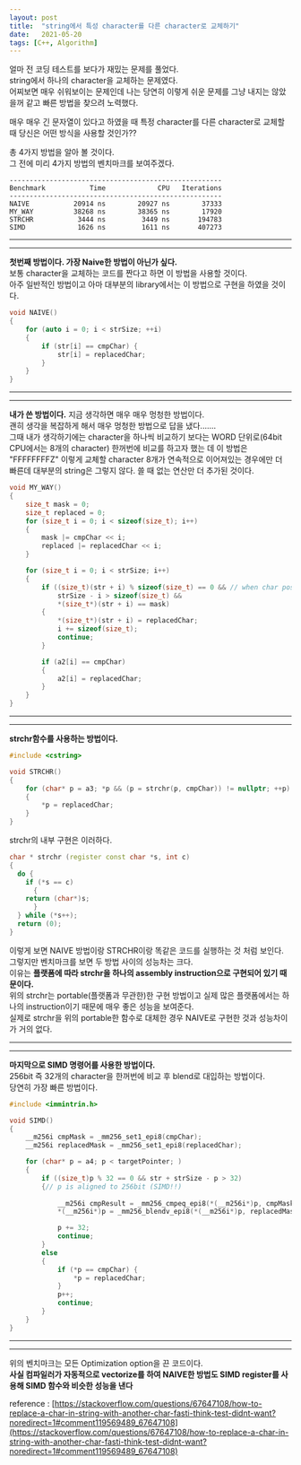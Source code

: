 ```yaml
---
layout: post
title:  "string에서 특성 character를 다른 character로 교체하기"
date:   2021-05-20
tags: [C++, Algorithm]
---
```


얼마 전 코딩 테스트를 보다가 재밌는 문제를 풀었다.       
string에서 하나의 character을 교체하는 문제였다.       
어찌보면 매우 쉬워보이는 문제인데 나는 당연히 이렇게 쉬운 문제를 그냥 내지는 않았을꺼 같고 빠른 방법을 찾으려 노력했다.     

매우 매우 긴 문자열이 있다고 하였을 때 특정 character를 다른 character로 교체할 때 당신은 어떤 방식을 사용할 것인가??          

총 4가지 방법을 알아 볼 것이다.          
그 전에 미리 4가지 방법의 벤치마크를 보여주겠다.       

```
-----------------------------------------------------
Benchmark           Time             CPU   Iterations
-----------------------------------------------------
NAIVE           20914 ns        20927 ns        37333
MY_WAY          38268 ns        38365 ns        17920
STRCHR           3444 ns         3449 ns       194783
SIMD             1626 ns         1611 ns       407273
```

-------------------------------------
-------------------------------------                

**첫번째 방법이다. 가장 Naive한 방법이 아닌가 싶다.**      
보통 character을 교체하는 코드를 짠다고 하면 이 방법을 사용할 것이다.        
아주 일반적인 방법이고 아마 대부분의 library에서는 이 방법으로 구현을 하였을 것이다.         

```cpp
void NAIVE()
{
    for (auto i = 0; i < strSize; ++i) 
    {
        if (str[i] == cmpChar) {
            str[i] = replacedChar;
        }
    }
}
```
     
-------------------------------------
-------------------------------------  
        
**내가 쓴 방법이다.**
지금 생각하면 매우 매우 멍청한 방법이다.      
괜히 생각을 복잡하게 해서 매우 멍청한 방법으로 답을 냈다.......        
그때 내가 생각하기에는 character을 하나씩 비교하기 보다는 WORD 단위로(64bit CPU에서는 8개의 character) 한꺼번에 비교를 하고자 했는 데 이 방법은 "FFFFFFFFZ" 이렇게 교체할 character 8개가 연속적으로 이어져있는 경우에만 더 빠른데 대부분의 string은 그렇지 않다. 쓸 때 없는 연산만 더 추가된 것이다.     

```cpp
void MY_WAY()
{
    size_t mask = 0;
    size_t replaced = 0;
    for (size_t i = 0; i < sizeof(size_t); i++)
    {
        mask |= cmpChar << i;
        replaced |= replacedChar << i;
    }

    for (size_t i = 0; i < strSize; i++)
    {
        if ((size_t)(str + i) % sizeof(size_t) == 0 && // when char position is aligned to WORD size
            strSize - i > sizeof(size_t) &&
            *(size_t*)(str + i) == mask)
        {
            *(size_t*)(str + i) = replacedChar;
            i += sizeof(size_t);
            continue;
        }

        if (a2[i] == cmpChar)
        {
            a2[i] = replacedChar;
        }
    }
}
```
  
-------------------------------------
-------------------------------------  
      
**strchr함수를 사용하는 방법이다.**       

```cpp
#include <cstring>

void STRCHR()
{
    for (char* p = a3; *p && (p = strchr(p, cmpChar)) != nullptr; ++p)
    {
        *p = replacedChar;
    }
}
```

strchr의 내부 구현은 이러하다.         

```cpp
char * strchr (register const char *s, int c)
{
  do {
    if (*s == c)
      {
	return (char*)s;
      }
  } while (*s++);
  return (0);
}
```
이렇게 보면 NAIVE 방법이랑 STRCHR이랑 똑같은 코드를 실행하는 것 처럼 보인다.          
그렇지만 벤치마크를 보면 두 방법 사이의 성능차는 크다.       
이유는 **플랫폼에 따라 strchr을 하나의 assembly instruction으로 구현되어 있기 때문이다.**      
위의 strchr는 portable(플랫폼과 무관한)한 구현 방법이고 실제 많은 플랫폼에서는 하나의 instruction이기 때문에 매우 좋은 성능을 보여준다.      
실제로 strchr을 위의 portable한 함수로 대체한 경우 NAIVE로 구현한 것과 성능차이가 거의 없다.      

        

-------------------------------------
-------------------------------------           
       
**마지막으로 SIMD 명령어를 사용한 방법이다.**      
256bit 즉 32개의 character을 한꺼번에 비교 후 blend로 대입하는 방법이다.          
당연히 가장 빠른 방법이다.   

```cpp
#include <immintrin.h>

void SIMD()
{
    __m256i cmpMask = _mm256_set1_epi8(cmpChar);
    __m256i replacedMask = _mm256_set1_epi8(replacedChar);

    for (char* p = a4; p < targetPointer; )
    {
        if ((size_t)p % 32 == 0 && str + strSize - p > 32)
        {// p is aligned to 256bit (SIMD!!)
            
            __m256i cmpResult = _mm256_cmpeq_epi8(*(__m256i*)p, cmpMask);
            *(__m256i*)p = _mm256_blendv_epi8(*(__m256i*)p, replacedMask, cmpResult);

            p += 32;
            continue;
        }
        else
        {
            if (*p == cmpChar) {
                *p = replacedChar;
            }
            p++;
            continue;
        }
    }
}
```

-------------------------------------
-------------------------------------        
         


위의 벤치마크는 모든 Optimization option을 끈 코드이다.        
**사실 컴파일러가 자동적으로 vectorize를 하여 NAIVE한 방법도 SIMD register를 사용해 SIMD 함수와 비슷한 성능을 낸다**       



reference : [https://stackoverflow.com/questions/67647108/how-to-replace-a-char-in-string-with-another-char-fasti-think-test-didnt-want?noredirect=1#comment119569489_67647108](https://stackoverflow.com/questions/67647108/how-to-replace-a-char-in-string-with-another-char-fasti-think-test-didnt-want?noredirect=1#comment119569489_67647108)
